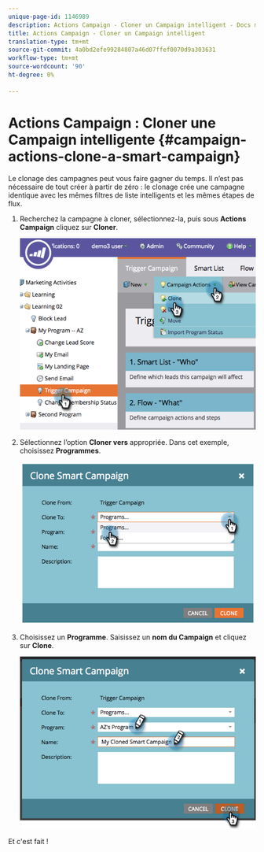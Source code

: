 ```yaml
---
unique-page-id: 1146989
description: Actions Campaign - Cloner un Campaign intelligent - Docs marketing - Documentation du produit
title: Actions Campaign - Cloner un Campaign intelligent
translation-type: tm+mt
source-git-commit: 4a0bd2efe99284807a46d07ffef0070d9a303631
workflow-type: tm+mt
source-wordcount: '90'
ht-degree: 0%

---
```



# Actions Campaign : Cloner une Campaign intelligente {#campaign-actions-clone-a-smart-campaign}

Le clonage des campagnes peut vous faire gagner du temps. Il n’est pas nécessaire de tout créer à partir de zéro : le clonage crée une campagne identique avec les mêmes filtres de liste intelligents et les mêmes étapes de flux.

1. Recherchez la campagne à cloner, sélectionnez-la, puis sous **Actions Campaign** cliquez sur **Cloner**.

   ![](assets/image2014-9-22-13-3a56-3a34.png)

1. Sélectionnez l’option **Cloner vers** appropriée. Dans cet exemple, choisissez **Programmes**.

   ![](assets/image2014-9-22-13-3a56-3a56.png)

1. Choisissez un **Programme**. Saisissez un **nom du Campaign** et cliquez sur **Clone**.

   ![](assets/image2014-9-22-13-3a57-3a9.png)

Et c&#39;est fait !
